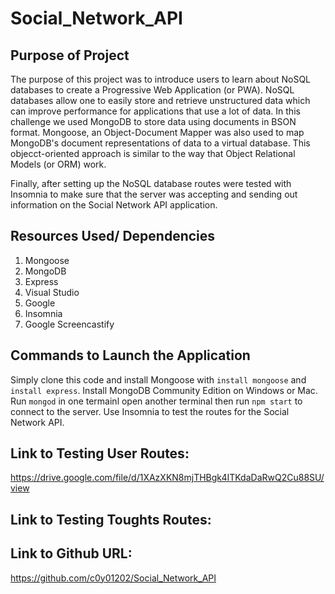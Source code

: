 # Social_Network_API

## Purpose of Project

The purpose of this project was to introduce users to learn about NoSQL databases to create a Progressive Web Application (or PWA). NoSQL databases allow one to easily store and retrieve unstructured data which can improve performance for applications that use a lot of data. In this challenge we used MongoDB to store data using documents in BSON format. Mongoose, an Object-Document Mapper was also used to map MongoDB's document representations of data to a virtual database. This objecct-oriented approach is similar to the way that Object Relational Models (or ORM) work.

Finally, after setting up the NoSQL database routes were tested with Insomnia to make sure that the server was accepting and sending out information on the Social Network API application.

## Resources Used/ Dependencies

1. Mongoose
2. MongoDB
3. Express
4. Visual Studio
5. Google
6. Insomnia
7. Google Screencastify

## Commands to Launch the Application
Simply clone this code and install Mongoose with `install mongoose` and `install express`. Install MongoDB Community Edition on Windows or Mac. Run `mongod` in one termainl open another terminal then run `npm start` to connect to the server. Use Insomnia to test the routes for the Social Network API.

## Link to Testing User Routes:
https://drive.google.com/file/d/1XAzXKN8mjTHBgk4ITKdaDaRwQ2Cu88SU/view

## Link to Testing Toughts Routes:


## Link to Github URL:
https://github.com/c0y01202/Social_Network_API
